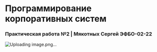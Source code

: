 # Программирование корпоративных систем
### Практическая работа №2 | Мякотных Сергей ЭФБО-02-22

![Uploading image.png…]()
